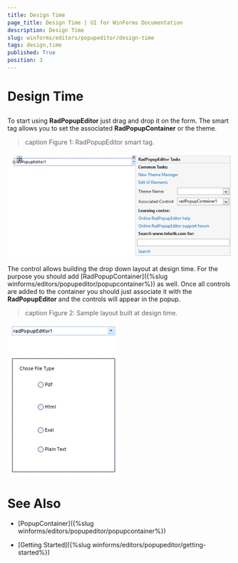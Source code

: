 ```yaml
---
title: Design Time
page_title: Design Time | UI for WinForms Documentation
description: Design Time
slug: winforms/editors/popupeditor/design-time
tags: design,time
published: True
position: 3
---
```


# Design Time



## 

To start using __RadPopupEditor__ just drag and drop it on the form. The smart tag allows you to set the associated __RadPopupContainer__ or the theme.
        
>caption Figure 1: RadPopupEditor smart tag.

![editors-popupeditor-design-time 001](images/editors-popupeditor-design-time001.png)

The control allows building the drop down layout at design time. For the purpose you should add [RadPopupContainer]({%slug winforms/editors/popupeditor/popupcontainer%}) as well. Once all controls are added to the container you should just associate it with the __RadPopupEditor__ and the controls will appear in the popup.
      
>caption Figure 2: Sample layout built at design time.

![editors-popupeditor-design-time 002](images/editors-popupeditor-design-time002.png)

# See Also

 * [PopupContainer]({%slug winforms/editors/popupeditor/popupcontainer%})

 * [Getting Started]({%slug winforms/editors/popupeditor/getting-started%})
